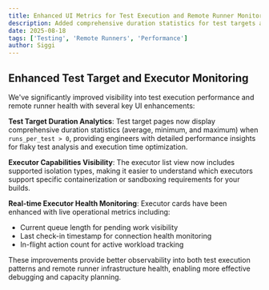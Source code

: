 ```yaml
---
title: Enhanced UI Metrics for Test Execution and Remote Runner Monitoring
description: Added comprehensive duration statistics for test targets and real-time monitoring capabilities for remote executors
date: 2025-08-18
tags: ['Testing', 'Remote Runners', 'Performance']
author: Siggi
---
```


## Enhanced Test Target and Executor Monitoring

We've significantly improved visibility into test execution performance and remote runner health with several key UI enhancements:

**Test Target Duration Analytics**: Test target pages now display comprehensive duration statistics (average, minimum, and maximum) when `runs_per_test > 0`, providing engineers with detailed performance insights for flaky test analysis and execution time optimization.

**Executor Capabilities Visibility**: The executor list view now includes supported isolation types, making it easier to understand which executors support specific containerization or sandboxing requirements for your builds.

**Real-time Executor Health Monitoring**: Executor cards have been enhanced with live operational metrics including:
- Current queue length for pending work visibility
- Last check-in timestamp for connection health monitoring  
- In-flight action count for active workload tracking

These improvements provide better observability into both test execution patterns and remote runner infrastructure health, enabling more effective debugging and capacity planning.